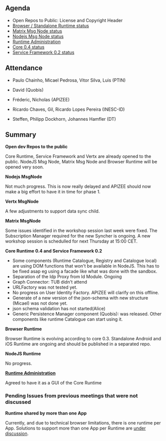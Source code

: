 Agenda
------

-	Open Repos to Public: License and Copyright Header
-	[Browser / Standalone Runtime status](https://github.com/reTHINK-project/dev-runtime-browser/issues)
-	[Matrix Msg Node status](https://github.com/reTHINK-project/dev-msg-node-matrix)
-	[Nodejs Msg Node status](https://github.com/reTHINK-project/dev-msg-node-nodejs/issues)
-	[Runtime Administration](https://github.com/reTHINK-project/core-framework/issues/160)
-	[Core 0.4 status](https://github.com/reTHINK-project/dev-runtime-core/milestones/Core%200.4%20)
-	[Service Framework 0.2 status](https://github.com/reTHINK-project/dev-service-framework/milestones/service-framework%200.2)

Attendance
----------

-	Paulo Chainho, Micael Pedrosa, Vitor Silva, Luis (PTIN)

-	David (Quobis)

- Fréderic, Nicholas (APIZEE)

-	Ricardo Chaves, Gil, Ricardo Lopes Pereira (INESC-ID)

-	Steffen, Philipp Dockhorn, Johannes Hamfler (DT)


Summary
-------

**Open dev Repos to the public**

Core Runtime, Service Framework and Vertx are already opened to the public. NodeJS Msg Node, Matrix Msg Node and Browser Runtime will be opened very soon.

**Nodejs MsgNode**

Not much progress. This is now really delayed and APIZEE should now make a big effort to have it in time for phase 1.

**Vertx MsgNode**

A few adjustments to support data sync child.

**Matrix MsgNode**

Some issues identified in the workshop session last week were fixed. The Subscription Manager required for the new Syncher is ongoing. A new workshop session is schedulled for next Thursday at 15:00 CET.

**Core Runtime 0.4 and Service Framework 0.2**

-	Some components (Runtime Catalogue, Registry and Catalogue local) are using DOM functions that won't be available in NodeJS. This has to be fixed asap eg using a facade like what was done with the sandbox.
-	Separation of the Idp Proxy from Id Module. Ongoing
-	Graph Connector: TUB didn't attend
-	URLFactory was not tested yet.
-	No progress on User Identity Factory. APIZEE will clarify on this offline.
-	Generate of a new version of the json-schema with new structure (Micael) was not done yet.
-	json schema validation has not started(Alice)
-	Generic Persistence Manager component (Quobis): was released. Other components like runtime Catalogue can start using it.


**Browser Runtime**

Browser Runtime is evolving according to core 0.3. Standalone Android and iOS Runtime are ongoing and should be published in a separated repo.

**NodeJS Runtime**

No progress.

**[Runtime Administration](https://github.com/reTHINK-project/core-framework/issues/160)**

Agreed to have it as a GUI of the Core Runtime


### Pending Issues from previous meetings that were not discussed

**Runtime shared by more than one App**

Currently, and due to technical browser limitations, there is one runtime per App. Solutions to support more than one App per Runtime are [under discussion](https://github.com/reTHINK-project/core-framework/issues/137).
